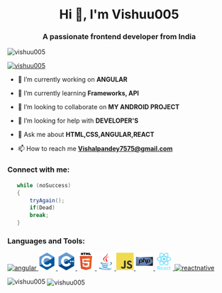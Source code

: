 <h1 align="center">Hi 👋, I'm Vishuu005</h1>
<h3 align="center">A passionate frontend developer from India</h3


<p align="left"> <img src="https://komarev.com/ghpvc/?username=vishuu005&label=Profile%20views&color=0e75b6&style=flat" alt="vishuu005" /> </p>

<p align="left"> <a href="https://github.com/ryo-ma/github-profile-trophy"><img src="https://github-profile-trophy.vercel.app/?username=vishuu005" alt="vishuu005" /></a> </p>

- 🔭 I’m currently working on **ANGULAR**

- 🌱 I’m currently learning **Frameworks, API**

- 👯 I’m looking to collaborate on **MY ANDROID PROJECT**

- 🤝 I’m looking for help with **DEVELOPER'S**

- 💬 Ask me about **HTML,CSS,ANGULAR,REACT**

- 📫 How to reach me **Vishalpandey7575@gmail.com**

<h3 align="left">Connect with me:</h3>
<p align="left">
</p>

```java    
   while (noSuccess)
   {
       tryAgain();
       if(Dead)
       break;
   }
   ```

<h3 align="left">Languages and Tools:</h3>
<p align="left"> <a href="https://angular.io" target="_blank" rel="noreferrer"> <img src="https://angular.io/assets/images/logos/angular/angular.svg" alt="angular" width="40" height="40"/> </a> <a href="https://www.cprogramming.com/" target="_blank" rel="noreferrer"> <img src="https://raw.githubusercontent.com/devicons/devicon/master/icons/c/c-original.svg" alt="c" width="40" height="40"/> </a> <a href="https://www.w3schools.com/cpp/" target="_blank" rel="noreferrer"> <img src="https://raw.githubusercontent.com/devicons/devicon/master/icons/cplusplus/cplusplus-original.svg" alt="cplusplus" width="40" height="40"/> </a> <a href="https://www.w3.org/html/" target="_blank" rel="noreferrer"> <img src="https://raw.githubusercontent.com/devicons/devicon/master/icons/html5/html5-original-wordmark.svg" alt="html5" width="40" height="40"/> </a> <a href="https://www.java.com" target="_blank" rel="noreferrer"> <img src="https://raw.githubusercontent.com/devicons/devicon/master/icons/java/java-original.svg" alt="java" width="40" height="40"/> </a> <a href="https://developer.mozilla.org/en-US/docs/Web/JavaScript" target="_blank" rel="noreferrer"> <img src="https://raw.githubusercontent.com/devicons/devicon/master/icons/javascript/javascript-original.svg" alt="javascript" width="40" height="40"/> </a> <a href="https://www.php.net" target="_blank" rel="noreferrer"> <img src="https://raw.githubusercontent.com/devicons/devicon/master/icons/php/php-original.svg" alt="php" width="40" height="40"/> </a> <a href="https://reactjs.org/" target="_blank" rel="noreferrer"> <img src="https://raw.githubusercontent.com/devicons/devicon/master/icons/react/react-original-wordmark.svg" alt="react" width="40" height="40"/> </a> <a href="https://reactnative.dev/" target="_blank" rel="noreferrer"> <img src="https://reactnative.dev/img/header_logo.svg" alt="reactnative" width="40" height="40"/> </a> </p>

<p><img align="left" src="https://github-readme-stats.vercel.app/api/top-langs?username=vishuu005&show_icons=true&locale=en&layout=compact" alt="vishuu005" /></p>

<p>&nbsp;<img align="center" src="https://github-readme-stats.vercel.app/api?username=vishuu005&show_icons=true&locale=en" alt="vishuu005" /></p>
